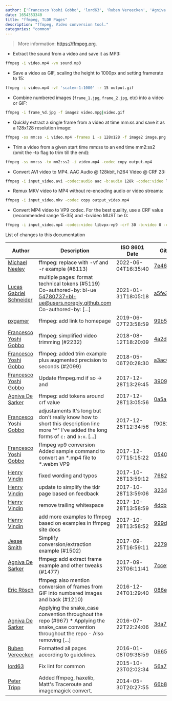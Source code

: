 ```yaml
---
author: ['Francesco Yoshi Gobbo', 'lord63', 'Ruben Vereecken', 'Agniva De Sarker', 'pxgamer', 'Eric Rösch', 'Jesse Smith', 'Michael Neeley', 'Henry Vindin', 'Lucas Gabriel Schneider', 'Peter Tripp']
date: 1654353340
title: "ffmpeg, TLDR Pages"
description: "ffmpeg, Video conversion tool."
categories: "common"
---
```

> More information: <https://ffmpeg.org>.

- Extract the sound from a video and save it as MP3:

```bash
ffmpeg -i video.mp4 -vn sound.mp3
```

- Save a video as GIF, scaling the height to 1000px and setting framerate to 15:

```bash
ffmpeg -i video.mp4 -vf 'scale=-1:1000' -r 15 output.gif
```

- Combine numbered images (`frame_1.jpg`, `frame_2.jpg`, etc) into a video or GIF:

```bash
ffmpeg -i frame_%d.jpg -f image2 video.mpg|video.gif
```

- Quickly extract a single frame from a video at time mm:ss and save it as a 128x128 resolution image:

```bash
ffmpeg -ss mm:ss -i video.mp4 -frames 1 -s 128x128 -f image2 image.png
```

- Trim a video from a given start time mm:ss to an end time mm2:ss2 (omit the -to flag to trim till the end):

```bash
ffmpeg -ss mm:ss -to mm2:ss2 -i video.mp4 -codec copy output.mp4
```

- Convert AVI video to MP4. AAC Audio @ 128kbit, h264 Video @ CRF 23:

```bash
ffmpeg -i input_video.avi -codec:audio aac -b:audio 128k -codec:video libx264 -crf 23 output_video.mp4
```

- Remux MKV video to MP4 without re-encoding audio or video streams:

```bash
ffmpeg -i input_video.mkv -codec copy output_video.mp4
```

- Convert MP4 video to VP9 codec. For the best quality, use a CRF value (recommended range 15-35) and -b:video MUST be 0:

```bash
ffmpeg -i input_video.mp4 -codec:video libvpx-vp9 -crf 30 -b:video 0 -codec:audio libopus -vbr on -threads number_of_threads output_video.webm
```
List of changes to this documentation


Author | Description | ISO 8601 Date | GitHub link
------|-----|-----|-----
[Michael Neeley](mailto:micneeley14@gmail.com) | ffmpeg: replace with -vf and -r example (#8113) | 2022-06-04T16:35:40 | [7e46b4a2686c](https://github.com/tldr-pages/tldr/commit/7e46b4a2686c75b121834dc9318a25c3b1b2854c)
[Lucas Gabriel Schneider](mailto:casdpa@gmail.com) | multiple pages: format technical tokens (#5119) Co-authored-by: bl-ue <54780737+bl-ue@users.noreply.github.com> Co-authored-by: [...] | 2021-01-31T18:05:18 | [a5fe31bc47ae](https://github.com/tldr-pages/tldr/commit/a5fe31bc47aece3efa5e66b52b3cf384f27d5d72)
[pxgamer](mailto:owzie123@gmail.com) | ffmpeg: add link to homepage | 2019-06-07T23:58:59 | [99b5e8584d37](https://github.com/tldr-pages/tldr/commit/99b5e8584d37085bba6b5fe43d0566f95d9444ad)
[Francesco Yoshi Gobbo](mailto:yoshi@fgobbo.com) | ffmpeg: simplified video trimming (#2232) | 2018-08-12T18:20:09 | [4a2d83c6aff3](https://github.com/tldr-pages/tldr/commit/4a2d83c6aff35d25f3099779e5d2e4a2210cab6f)
[Francesco Yoshi Gobbo](mailto:yoshi@fgobbo.com) | ffmpeg: added trim example plus augmented precision to seconds (#2099) | 2018-05-06T20:28:30 | [a3ac6db8d27b](https://github.com/tldr-pages/tldr/commit/a3ac6db8d27bf30fce84380f14f70935888cf320)
[Francesco Yoshi Gobbo](mailto:yoshi@fgobbo.com) | Update ffmpeg.md if so → and | 2017-12-28T13:29:45 | [39099ebea36a](https://github.com/tldr-pages/tldr/commit/39099ebea36ad196e671b58485f6fa68b28af5ae)
[Agniva De Sarker](mailto:agnivade@yahoo.co.in) | ffmpeg: add tokens around crf value | 2017-12-28T13:05:56 | [0a5a374553df](https://github.com/tldr-pages/tldr/commit/0a5a374553df17da8da13a4e6f410e19d4663bfc)
[Francesco Yoshi Gobbo](mailto:yoshi@fgobbo.com) | adjustaments It's long but don't really know how to short this description line more ^^" I've added the long forms of `c:` and `b:v`. [...] | 2017-12-28T12:34:56 | [f90823802f8e](https://github.com/tldr-pages/tldr/commit/f90823802f8e08faa2282bf48da076dd32cb0142)
[Francesco Yoshi Gobbo](mailto:yoshi@fgobbo.com) | ffmpeg vp9 conversion Added sample command to convert an *.mp4 file to *.webm VP9 | 2017-12-07T15:15:22 | [054052d9e0f8](https://github.com/tldr-pages/tldr/commit/054052d9e0f8398bb057ce00dee8072cf4326302)
[Henry Vindin](mailto:henry@hcv.ind.in) | fixed wording and typos | 2017-10-28T13:59:12 | [7682d8bd877a](https://github.com/tldr-pages/tldr/commit/7682d8bd877a9b9c3b56887ecdac5a81345b401d)
[Henry Vindin](mailto:henry@hcv.ind.in) | update to simplify the tldr page based on feedback | 2017-10-28T13:59:06 | [32347f83a418](https://github.com/tldr-pages/tldr/commit/32347f83a4180ede781ff61e0b11e3f745bc686e)
[Henry Vindin](mailto:hvindin@westpac.com.au) | remove trailing whitespace | 2017-10-28T13:58:59 | [4dcb79878870](https://github.com/tldr-pages/tldr/commit/4dcb7987887082372235447d14e6b7a111ce3ad3)
[Henry Vindin](mailto:hvindin@westpac.com.au) | add more examples to ffmpeg based on examples in ffmpeg site docs | 2017-10-28T13:58:52 | [999df15f7cc3](https://github.com/tldr-pages/tldr/commit/999df15f7cc348d45f8fe7b5113a10aa44a37625)
[Jesse Smith](mailto:slicer69@users.noreply.github.com) | Simplify conversion/extraction example (#1502) | 2017-09-25T16:59:11 | [22791d16c941](https://github.com/tldr-pages/tldr/commit/22791d16c941ae9089cf2442607fdee121218186)
[Agniva De Sarker](mailto:agnivade@yahoo.co.in) | ffmpeg: add extract frame example and other tweaks (#1477) | 2017-09-23T06:11:41 | [7cce91b3c0b1](https://github.com/tldr-pages/tldr/commit/7cce91b3c0b1c8a97619df8dd845dbdad0f57b28)
[Eric Rösch](mailto:eric.roesch@web.de) | ffmpeg: also mention conversion of frames from GIF into numbered images and back (#1210) | 2016-12-24T01:29:40 | [086eca1cc20f](https://github.com/tldr-pages/tldr/commit/086eca1cc20fd40854765fa72f653d5881d9462b)
[Agniva De Sarker](mailto:agnivade@yahoo.co.in) | Applying the snake_case convention throughout the repo (#967) * Applying the snake_case convention throughout the repo - Also removing [...] | 2016-07-22T22:24:06 | [3da76e4150b8](https://github.com/tldr-pages/tldr/commit/3da76e4150b8631fd74aabfcc953cc23731b6bb8)
[Ruben Vereecken](mailto:rubenvereecken@gmail.com) | Formatted all pages according to guidelines. | 2016-01-08T09:38:59 | [066582e8eab5](https://github.com/tldr-pages/tldr/commit/066582e8eab57bce9861cc8d379e158d61f1cc95)
[lord63](mailto:lord63.j@gmail.com) | Fix lint for common | 2015-10-23T02:02:34 | [56a7cba6568f](https://github.com/tldr-pages/tldr/commit/56a7cba6568fcdaaeca2ddf0b80341cfc7de6285)
[Peter Tripp](mailto:petertripp@gmail.com) | Added ffmpeg, haxelib, Matt's Traceroute and imagemagick convert. | 2014-05-30T20:27:55 | [66b8ce3fc65d](https://github.com/tldr-pages/tldr/commit/66b8ce3fc65d526613a4886e49c607201d92512f)

